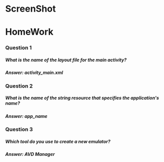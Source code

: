 # ScreenShot





# HomeWork

### Question 1
##### What is the name of the layout file for the main activity?
##### Answer: activity_main.xml

### Question 2
##### What is the name of the string resource that specifies the application's name?
##### Answer: app_name

### Question 3
##### Which tool do you use to create a new emulator?
##### Answer: AVD Manager
